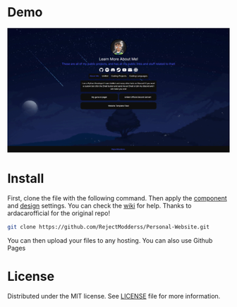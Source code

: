 # Demo

[![Demo](example.png 'Demo')](example.png)


# Install

First, clone the file with the following command. Then apply the [component](https://github.com/ardacarofficial/links-website/wiki/Component-Settings "component") and [design](https://github.com/ardacarofficial/links-website/wiki/Design-Settings "design") settings. You can check the [wiki](https://github.com/ardacarofficial/links-website/wiki "wiki") for help. Thanks to ardacarofficial for the original repo! 

```sh
git clone https://github.com/RejectModderss/Personal-Website.git
```

You can then upload your files to any hosting. 
You can also use Github Pages


# License
Distributed under the MIT license. See [LICENSE](https://github.com/RejectModderss/Personal-Website/blob/main/LICENSE "LICENSE") file for more information.
